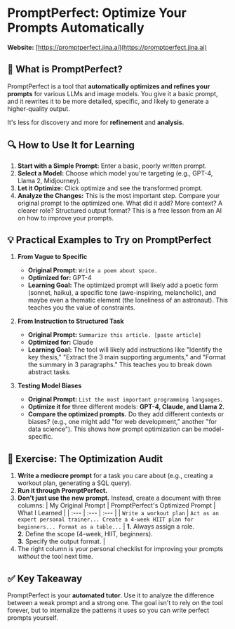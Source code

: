 # PromptPerfect: Optimize Your Prompts Automatically

**Website:** [https://promptperfect.jina.ai](https://promptperfect.jina.ai)

## 🎯 What is PromptPerfect?

PromptPerfect is a tool that **automatically optimizes and refines your prompts** for various LLMs and image models. You give it a basic prompt, and it rewrites it to be more detailed, specific, and likely to generate a higher-quality output.

It's less for discovery and more for **refinement** and **analysis**.

## 🔍 How to Use It for Learning

1.  **Start with a Simple Prompt:** Enter a basic, poorly written prompt.
2.  **Select a Model:** Choose which model you're targeting (e.g., GPT-4, Llama 2, Midjourney).
3.  **Let it Optimize:** Click optimize and see the transformed prompt.
4.  **Analyze the Changes:** This is the most important step. Compare your original prompt to the optimized one. What did it add? More context? A clearer role? Structured output format? This is a free lesson from an AI on how to improve your prompts.

## 💡 Practical Examples to Try on PromptPerfect

1.  **From Vague to Specific**
    *   **Original Prompt:** `Write a poem about space.`
    *   **Optimized for:** GPT-4
    *   **Learning Goal:** The optimized prompt will likely add a poetic form (sonnet, haiku), a specific tone (awe-inspiring, melancholic), and maybe even a thematic element (the loneliness of an astronaut). This teaches you the value of constraints.

2.  **From Instruction to Structured Task**
    *   **Original Prompt:** `Summarize this article. [paste article]`
    *   **Optimized for:** Claude
    *   **Learning Goal:** The tool will likely add instructions like "Identify the key thesis," "Extract the 3 main supporting arguments," and "Format the summary in 3 paragraphs." This teaches you to break down abstract tasks.

3.  **Testing Model Biases**
    *   **Original Prompt:** `List the most important programming languages.`
    *   **Optimize it for** three different models: **GPT-4, Claude, and Llama 2.**
    *   **Compare the optimized prompts.** Do they add different contexts or biases? (e.g., one might add "for web development," another "for data science"). This shows how prompt optimization can be model-specific.

## 🧠 Exercise: The Optimization Audit

1.  **Write a mediocre prompt** for a task you care about (e.g., creating a workout plan, generating a SQL query).
2.  **Run it through PromptPerfect.**
3.  **Don't just use the new prompt.** Instead, create a document with three columns:
    | My Original Prompt | PromptPerfect's Optimized Prompt | What I Learned |
    | :--- | :--- | :--- |
    | `Write a workout plan` | `Act as an expert personal trainer... Create a 4-week HIIT plan for beginners... Format as a table...` | **1.** Always assign a role. <br> **2.** Define the scope (4-week, HIIT, beginners). <br> **3.** Specify the output format. |
4.  The right column is your personal checklist for improving your prompts *without* the tool next time.

## ✅ Key Takeaway

PromptPerfect is your **automated tutor**. Use it to analyze the difference between a weak prompt and a strong one. The goal isn't to rely on the tool forever, but to internalize the patterns it uses so you can write perfect prompts yourself.